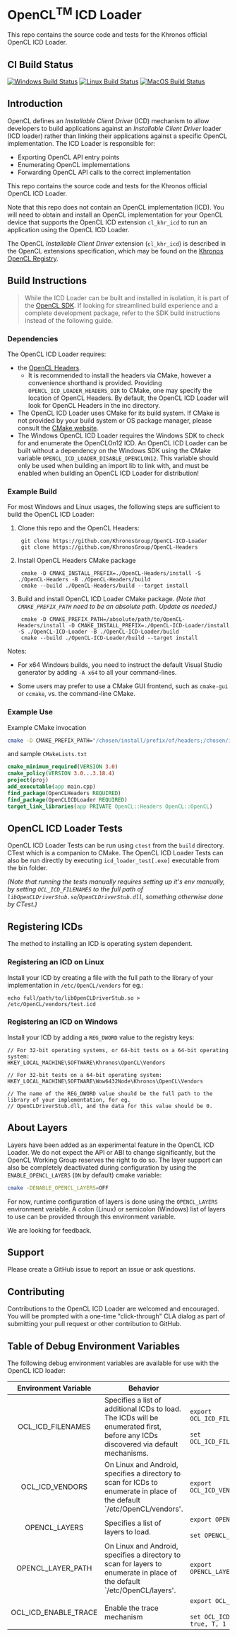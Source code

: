 # OpenCL<sup>TM</sup> ICD Loader

This repo contains the source code and tests for the Khronos official OpenCL ICD Loader.

## CI Build Status

[![Windows Build Status](https://github.com/KhronosGroup/OpenCL-ICD-Loader/workflows/Windows/badge.svg)](https://github.com/KhronosGroup/OpenCL-ICD-Loader/actions?query=workflow%3AWindows)
[![Linux Build Status](https://github.com/KhronosGroup/OpenCL-ICD-Loader/workflows/Linux/badge.svg)](https://github.com/KhronosGroup/OpenCL-ICD-Loader/actions?query=workflow%3ALinux)
[![MacOS Build Status](https://github.com/KhronosGroup/OpenCL-ICD-Loader/workflows/MacOS/badge.svg)](https://github.com/KhronosGroup/OpenCL-ICD-Loader/actions?query=workflow%3AMacOS)

## Introduction

OpenCL defines an *Installable Client Driver* (ICD) mechanism to allow developers to build applications against an *Installable Client Driver* loader (ICD loader) rather than linking their applications against a specific OpenCL implementation.
The ICD Loader is responsible for:

* Exporting OpenCL API entry points
* Enumerating OpenCL implementations
* Forwarding OpenCL API calls to the correct implementation

This repo contains the source code and tests for the Khronos official OpenCL ICD Loader.

Note that this repo does not contain an OpenCL implementation (ICD).
You will need to obtain and install an OpenCL implementation for your OpenCL device that supports the OpenCL ICD extension `cl_khr_icd` to run an application using the OpenCL ICD Loader.

The OpenCL *Installable Client Driver* extension (`cl_khr_icd`) is described in the OpenCL extensions specification, which may be found on the [Khronos OpenCL Registry](https://www.khronos.org/registry/OpenCL/).

## Build Instructions

> While the ICD Loader can be built and installed in isolation, it is part of the [OpenCL SDK](https://github.com/KhronosGroup/OpenCL-SDK). If looking for streamlined build experience and a complete development package, refer to the SDK build instructions instead of the following guide.

### Dependencies

The OpenCL ICD Loader requires:
- the [OpenCL Headers](https://github.com/KhronosGroup/OpenCL-Headers/).
  - It is recommended to install the headers via CMake, however a convenience shorthand is provided. Providing `OPENCL_ICD_LOADER_HEADERS_DIR` to CMake, one may specify the location of OpenCL Headers. By default, the OpenCL ICD Loader will look for OpenCL Headers in the inc directory.
- The OpenCL ICD Loader uses CMake for its build system.
If CMake is not provided by your build system or OS package manager, please consult the [CMake website](https://cmake.org).
- The Windows OpenCL ICD Loader requires the Windows SDK to check for and enumerate the OpenCLOn12 ICD.
An OpenCL ICD Loader can be built without a dependency on the Windows SDK using the CMake variable `OPENCL_ICD_LOADER_DISABLE_OPENCLON12`.
This variable should only be used when building an import lib to link with, and must be enabled when building an OpenCL ICD Loader for distribution!

### Example Build

For most Windows and Linux usages, the following steps are sufficient to build the OpenCL ICD Loader:

1. Clone this repo and the OpenCL Headers:

        git clone https://github.com/KhronosGroup/OpenCL-ICD-Loader
        git clone https://github.com/KhronosGroup/OpenCL-Headers

1. Install OpenCL Headers CMake package

        cmake -D CMAKE_INSTALL_PREFIX=./OpenCL-Headers/install -S ./OpenCL-Headers -B ./OpenCL-Headers/build 
        cmake --build ./OpenCL-Headers/build --target install

1. Build and install OpenCL ICD Loader CMake package. _(Note that `CMAKE_PREFIX_PATH` need to be an absolute path. Update as needed.)_

        cmake -D CMAKE_PREFIX_PATH=/absolute/path/to/OpenCL-Headers/install -D CMAKE_INSTALL_PREFIX=./OpenCL-ICD-Loader/install -S ./OpenCL-ICD-Loader -B ./OpenCL-ICD-Loader/build 
        cmake --build ./OpenCL-ICD-Loader/build --target install

Notes:

* For x64 Windows builds, you need to instruct the default Visual Studio generator by adding `-A x64` to all your command-lines.

* Some users may prefer to use a CMake GUI frontend, such as `cmake-gui` or `ccmake`, vs. the command-line CMake.

### Example Use

Example CMake invocation

```bash
cmake -D CMAKE_PREFIX_PATH="/chosen/install/prefix/of/headers;/chosen/install/prefix/of/loader" /path/to/opencl/app
```

and sample `CMakeLists.txt`

```cmake
cmake_minimum_required(VERSION 3.0)
cmake_policy(VERSION 3.0...3.18.4)
project(proj)
add_executable(app main.cpp)
find_package(OpenCLHeaders REQUIRED)
find_package(OpenCLICDLoader REQUIRED)
target_link_libraries(app PRIVATE OpenCL::Headers OpenCL::OpenCL)
```

## OpenCL ICD Loader Tests

OpenCL ICD Loader Tests can be run using `ctest` from the `build` directory. CTest which is a companion to CMake. The OpenCL ICD Loader Tests can also be run directly by executing `icd_loader_test[.exe]` executable from the bin folder.

_(Note that running the tests manually requires setting up it's env manually, by setting `OCL_ICD_FILENAMES` to the full path of `libOpenCLDriverStub.so`/`OpenCLDriverStub.dll`, something otherwise done by CTest.)_

## Registering ICDs

The method to installing an ICD is operating system dependent.

### Registering an ICD on Linux

Install your ICD by creating a file with the full path to the library of your implementation in `/etc/OpenCL/vendors` for eg.:

    echo full/path/to/libOpenCLDriverStub.so > /etc/OpenCL/vendors/test.icd

### Registering an ICD on Windows

Install your ICD by adding a `REG_DWORD` value to the registry keys:

    // For 32-bit operating systems, or 64-bit tests on a 64-bit operating system:
    HKEY_LOCAL_MACHINE\SOFTWARE\Khronos\OpenCL\Vendors
    
    // For 32-bit tests on a 64-bit operating system:
    HKEY_LOCAL_MACHINE\SOFTWARE\Wow6432Node\Khronos\OpenCL\Vendors

    // The name of the REG_DWORD value should be the full path to the library of your implementation, for eg.
    // OpenCLDriverStub.dll, and the data for this value should be 0.

## About Layers

Layers have been added as an experimental feature in the OpenCL ICD Loader. We do not
expect the API or ABI to change significantly, but the OpenCL Working Group reserves
the right to do so. The layer support can also be completely deactivated during
configuration by using the `ENABLE_OPENCL_LAYERS` (`ON` by default) cmake variable:

```bash
cmake -DENABLE_OPENCL_LAYERS=OFF
```

For now, runtime configuration of layers is done using the `OPENCL_LAYERS` environment
variable. A colon (Linux) or semicolon (Windows) list of layers to use can be provided
through this environment variable.

We are looking for feedback.

## Support

Please create a GitHub issue to report an issue or ask questions.

## Contributing

Contributions to the OpenCL ICD Loader are welcomed and encouraged.
You will be prompted with a one-time "click-through" CLA dialog as part of submitting your pull request or other contribution to GitHub.

## Table of Debug Environment Variables

The following debug environment variables are available for use with the OpenCL ICD loader:

| Environment Variable              | Behavior            |  Example Format      |
|:---------------------------------:|---------------------|----------------------|
| OCL_ICD_FILENAMES                 | Specifies a list of additional ICDs to load.  The ICDs will be enumerated first, before any ICDs discovered via default mechanisms. | `export OCL_ICD_FILENAMES=libVendorA.so:libVendorB.so`<br/><br/>`set OCL_ICD_FILENAMES=vendor_a.dll;vendor_b.dll` |
| OCL_ICD_VENDORS                   | On Linux and Android, specifies a directory to scan for ICDs to enumerate in place of the default `/etc/OpenCL/vendors'. |  `export OCL_ICD_VENDORS=/my/local/icd/search/path` |
| OPENCL_LAYERS                     | Specifies a list of layers to load. |  `export OPENCL_LAYERS=libLayerA.so:libLayerB.so`<br/><br/>`set OPENCL_LAYERS=libLayerA.dll;libLayerB.dll` |
| OPENCL_LAYER_PATH                 | On Linux and Android, specifies a directory to scan for layers to enumerate in place of the default `/etc/OpenCL/layers'. | `export OPENCL_LAYER_PATH=/my/local/layers/search/path` |
| OCL_ICD_ENABLE_TRACE              | Enable the trace mechanism          |  `export OCL_ICD_ENABLE_TRACE=True`<br/><br/>`set OCL_ICD_ENABLE_TRACE=True`<br/>`true, T, 1 can also be used here.`  |
